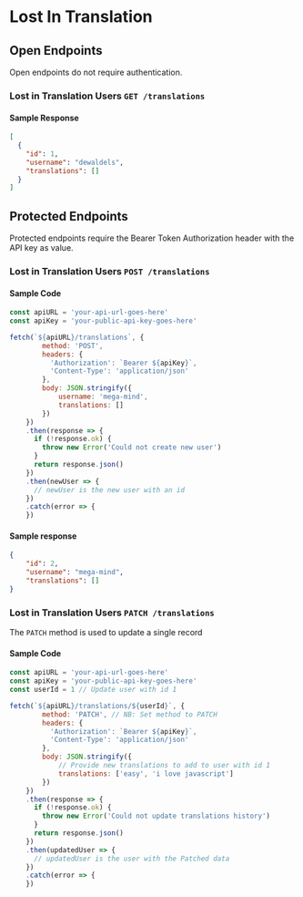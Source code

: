 # Lost In Translation

## Open Endpoints
Open endpoints do not require authentication.

### Lost in Translation Users `GET /translations`
#### Sample Response
```json
[
  {
    "id": 1,
    "username": "dewaldels",
    "translations": []
  }
]
```

## Protected Endpoints

Protected endpoints require the Bearer Token Authorization header with the API key as value.

### Lost in Translation Users `POST /translations`

#### Sample Code
```javascript
const apiURL = 'your-api-url-goes-here'
const apiKey = 'your-public-api-key-goes-here'

fetch(`${apiURL}/translations`, {
        method: 'POST',
        headers: {
          'Authorization': `Bearer ${apiKey}`,
          'Content-Type': 'application/json'
        },
        body: JSON.stringify({ 
            username: 'mega-mind', 
            translations: [] 
        })
    })
    .then(response => {
      if (!response.ok) {
        throw new Error('Could not create new user')
      }
      return response.json()
    })
    .then(newUser => {
      // newUser is the new user with an id
    })
    .catch(error => {
    })
```

#### Sample response
```json
{
    "id": 2,
    "username": "mega-mind",
    "translations": []
}
```

### Lost in Translation Users `PATCH /translations`
The `PATCH` method is used to update a single record

#### Sample Code
```javascript
const apiURL = 'your-api-url-goes-here'
const apiKey = 'your-public-api-key-goes-here'
const userId = 1 // Update user with id 1

fetch(`${apiURL}/translations/${userId}`, {
        method: 'PATCH', // NB: Set method to PATCH
        headers: {
          'Authorization': `Bearer ${apiKey}`,
          'Content-Type': 'application/json'
        },
        body: JSON.stringify({
            // Provide new translations to add to user with id 1
            translations: ['easy', 'i love javascript'] 
        })
    })
    .then(response => {
      if (!response.ok) {
        throw new Error('Could not update translations history')
      }
      return response.json()
    })
    .then(updatedUser => {
      // updatedUser is the user with the Patched data
    })
    .catch(error => {
    })
```